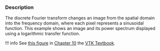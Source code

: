 ### Description
The discrete Fourier transform changes an image from the spatial domain into the frequency domain, where each pixel represents a sinusoidal function. This example shows an image and its power spectrum displayed using a logarithmic transfer function.

!!! info
    See [this figure](/VTKBook/10Chapter10/#Figure%2010-10) in [Chapter 10](/VTKBook/10Chapter10) the [VTK Textbook](/VTKBook/01Chapter1).

